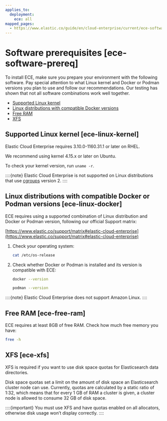 ```yaml
---
applies_to:
  deployment:
    ece: all
mapped_pages:
  - https://www.elastic.co/guide/en/cloud-enterprise/current/ece-software-prereq.html
---
```


# Software prerequisites [ece-software-prereq]

To install ECE, make sure you prepare your environment with the following software. Pay special attention to what Linux kernel and Docker or Podman versions you plan to use and follow our recommendations. Our testing has shown that not all software combinations work well together.

* [Supported Linux kernel](#ece-linux-kernel)
* [Linux distributions with compatible Docker versions](#ece-linux-docker)
* [Free RAM](#ece-free-ram)
* [XFS](#ece-xfs)


## Supported Linux kernel [ece-linux-kernel] 

Elastic Cloud Enterprise requires 3.10.0-1160.31.1 or later on RHEL.

We recommend using kernel 4.15.x or later on Ubuntu.

To check your kernel version, run `uname -r`.

::::{note} 
Elastic Cloud Enterprise is not supported on Linux distributions that use [cgroups](https://man7.org/linux/man-pages/man7/cgroups.7.html) version 2.
::::



## Linux distributions with compatible Docker or Podman versions [ece-linux-docker] 

ECE requires using a supported combination of Linux distribution and Docker or Podman version, following our official Support matrix:

[https://www.elastic.co/support/matrix#elastic-cloud-enterprise](https://www.elastic.co/support/matrix#elastic-cloud-enterprise)

1. Check your operating system:

    ```sh
    cat /etc/os-release
    ```

2. Check whether Docker or Podman is installed and its version is compatible with ECE:

    ```sh
    docker --version
    ```

    ```sh
    podman --version
    ```


::::{note} 
Elastic Cloud Enterprise does not support Amazon Linux.
::::



## Free RAM [ece-free-ram] 

ECE requires at least 8GB of free RAM. Check how much free memory you have:

```sh
free -h
```


## XFS [ece-xfs] 

XFS is required if you want to use disk space quotas for Elasticsearch data directories.

Disk space quotas set a limit on the amount of disk space an Elasticsearch cluster node can use. Currently, quotas are calculated by a static ratio of 1:32, which means that for every 1 GB of RAM a cluster is given, a cluster node is allowed to consume 32 GB of disk space.

::::{important} 
You must use XFS and have quotas enabled on all allocators, otherwise disk usage won’t display correctly.
::::


